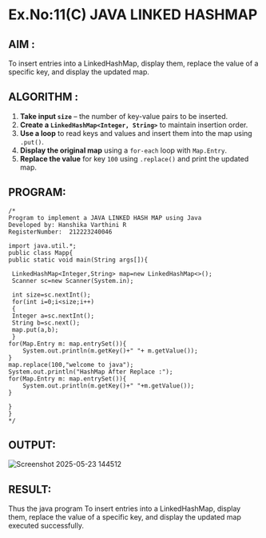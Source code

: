 # Ex.No:11(C)             JAVA LINKED HASHMAP
 ## AIM :

To insert entries into a LinkedHashMap, display them, replace the value of a specific key, and display the updated map.

## ALGORITHM :

1. **Take input `size`** – the number of key-value pairs to be inserted.
2. **Create a `LinkedHashMap<Integer, String>`** to maintain insertion order.
3. **Use a loop** to read keys and values and insert them into the map using `.put()`.
4. **Display the original map** using a `for-each` loop with `Map.Entry`.
5. **Replace the value** for key `100` using `.replace()` and print the updated map.


## PROGRAM:
 ```
/*
Program to implement a JAVA LINKED HASH MAP using Java
Developed by: Hanshika Varthini R
RegisterNumber:  212223240046

import java.util.*;  
public class Mapp{  
 public static void main(String args[]){ 
     
  LinkedHashMap<Integer,String> map=new LinkedHashMap<>(); 
  Scanner sc=new Scanner(System.in);
  
  int size=sc.nextInt();
  for(int i=0;i<size;i++)
  {
  Integer a=sc.nextInt();
  String b=sc.next();
  map.put(a,b);  
  } 
 for(Map.Entry m: map.entrySet()){
     System.out.println(m.getKey()+" "+ m.getValue());
 }
 map.replace(100,"welcome to java");
 System.out.println("HashMap After Replace :");
 for(Map.Entry m: map.entrySet()){
     System.out.println(m.getKey()+" "+m.getValue());
 }
 
 }
}
*/
```

## OUTPUT:


![Screenshot 2025-05-23 144512](https://github.com/user-attachments/assets/aca788bf-830b-404b-a255-1db160d656df)

## RESULT:
Thus the  java program To insert entries into a LinkedHashMap, display them, replace the value of a specific key, and display the updated map executed successfully.








